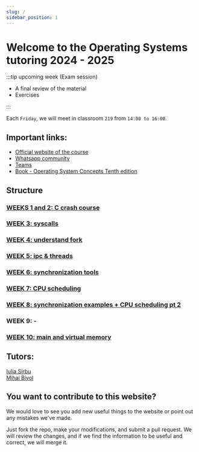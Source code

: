 ```yaml
---
slug: /
sidebar_position: 1
---
```


# Welcome to the Operating Systems tutoring 2024 - 2025

:::tip upcoming week (Exam session)

- A final review of the material
- Exercises

:::

Each `Friday`, we will meet in classroom `219` from `14:00 to 16:00`.

## Important links:

- [Official website of the course](https://cs.unibuc.ro/~pirofti/so.html)
- [Whatsapp community](https://chat.whatsapp.com/EWlXglcvkXH1K6hmEiPiDp)
- [Teams](https://tinyurl.com/TutoriatSO2-2024)
- [Book - Operating System Concepts Tenth edition](https://os.ecci.ucr.ac.cr/slides/Abraham-Silberschatz-Operating-System-Concepts-10th-2018.pdf)

## Structure

### [WEEKS 1 and 2: C crash course](https://sirbuig.github.io/operating-systems/category/weeks-1-2)

### [WEEK 3: syscalls](https://sirbuig.github.io/operating-systems/category/week-3)

### [WEEK 4: understand fork](https://sirbuig.github.io/operating-systems/category/week-4)

### [WEEK 5: ipc & threads](https://sirbuig.github.io/operating-systems/category/week-5)

### [WEEK 6: synchronization tools](https://sirbuig.github.io/operating-systems/category/week-6)

### [WEEK 7: CPU scheduling](https://sirbuig.github.io/operating-systems/category/week-7)

### [WEEK 8: synchronization examples + CPU scheduling pt 2](https://sirbuig.github.io/operating-systems/category/week-8)

### WEEK 9: -

### [WEEK 10: main and virtual memory](https://sirbuig.github.io/operating-systems/category/week-10)

## Tutors:

[Iulia Sirbu](https://github.com/sirbuig)  
[Mihai Bivol](https://github.com/MihaiB-dev)

## You want to contribute to this website?

We would love to see you add new useful things to the website or point out any mistakes we've made.

Just fork the repo, make your modifications, and submit a pull request. We will review the changes, and if we find the information to be useful and correct, we will merge it.
